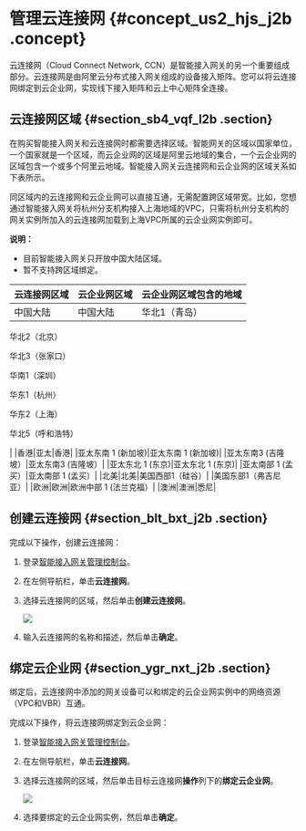 # 管理云连接网 {#concept_us2_hjs_j2b .concept}

云连接网（Cloud Connect Network, CCN）是智能接入网关的另一个重要组成部分。云连接网是由阿里云分布式接入网关组成的设备接入矩阵。您可以将云连接网绑定到云企业网，实现线下接入矩阵和云上中心矩阵全连接。

## 云连接网区域 {#section_sb4_vqf_l2b .section}

在购买智能接入网关和云连接网时都需要选择区域。智能网关的区域以国家单位，一个国家就是一个区域，而云企业网的区域是阿里云地域的集合，一个云企业网的区域包含一个或多个阿里云地域。智能接入网关云连接网和云企业网的区域关系如下表所示。

同区域内的云连接网和云企业网可以直接互通，无需配置跨区域带宽。比如，您想通过智能接入网关将杭州分支机构接入上海地域的VPC，只需将杭州分支机构的网关实例所加入的云连接网加载到上海VPC所属的云企业网实例即可。

**说明：** 

-   目前智能接入网关只开放中国大陆区域。
-   暂不支持跨区域绑定。

|云连接网区域|云企业网区域|云企业网区域包含的地域|
|:-----|:-----|:----------|
|中国大陆|中国大陆| 华北1（青岛）

 华北2（北京）

 华北3（张家口）

 华南1（深圳）

 华东1（杭州）

 华东2（上海）

 华北5（呼和浩特）

 |
|香港|亚太|香港|
|亚太东南 1 \(新加坡\)|亚太东南 1 \(新加坡\)|
|亚太东南3 \(吉隆坡）|亚太东南3 \(吉隆坡）|
|亚太东北 1 \(东京\)|亚太东北 1 \(东京\)|
|亚太南部 1 \(孟买）|亚太南部 1 \(孟买）|
|北美|北美|美国西部1（硅谷）|
|美国东部1（弗吉尼亚）|
|欧洲|欧洲|欧洲中部 1 \(法兰克福）|
|澳洲|澳洲|悉尼|

## 创建云连接网 {#section_blt_bxt_j2b .section}

完成以下操作，创建云连接网：

1.  登录[智能接入网关管理控制台](https://smartag.console.aliyun.com/)。
2.  在左侧导航栏，单击**云连接网**。
3.  选择云连接网的区域，然后单击**创建云连接网**。

    ![](http://static-aliyun-doc.oss-cn-hangzhou.aliyuncs.com/assets/img/15411/6828_zh-CN.png)

4.  输入云连接网的名称和描述，然后单击**确定**。

## 绑定云企业网 {#section_ygr_nxt_j2b .section}

绑定后，云连接网中添加的网关设备可以和绑定的云企业网实例中的网络资源（VPC和VBR）互通。

完成以下操作，将云连接网绑定到云企业网：

1.  登录[智能接入网关管理控制台](https://smartag.console.aliyun.com/)。
2.  在左侧导航栏，单击**云连接网**。
3.  选择云连接网的区域，然后单击目标云连接网**操作**列下的**绑定云企业网**。

    ![](http://static-aliyun-doc.oss-cn-hangzhou.aliyuncs.com/assets/img/15411/6830_zh-CN.png)

4.  选择要绑定的云企业网实例，然后单击**确定**。

